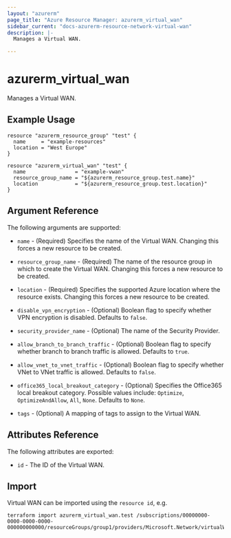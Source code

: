 ```yaml
---
layout: "azurerm"
page_title: "Azure Resource Manager: azurerm_virtual_wan"
sidebar_current: "docs-azurerm-resource-network-virtual-wan"
description: |-
  Manages a Virtual WAN.

---
```


# azurerm_virtual_wan

Manages a Virtual WAN.

## Example Usage

```hcl
resource "azurerm_resource_group" "test" {
  name     = "example-resources"
  location = "West Europe"
}

resource "azurerm_virtual_wan" "test" {
  name                = "example-vwan"
  resource_group_name = "${azurerm_resource_group.test.name}"
  location            = "${azurerm_resource_group.test.location}"
}
```

## Argument Reference

The following arguments are supported:

* `name` - (Required) Specifies the name of the Virtual WAN. Changing this forces a new resource to be created.

* `resource_group_name` - (Required) The name of the resource group in which to create the Virtual WAN. Changing this forces a new resource to be created.

* `location` - (Required) Specifies the supported Azure location where the resource exists. Changing this forces a new resource to be created.

* `disable_vpn_encryption` - (Optional) Boolean flag to specify whether VPN encryption is disabled. Defaults to `false`.

* `security_provider_name` - (Optional) The name of the Security Provider.

* `allow_branch_to_branch_traffic` - (Optional) Boolean flag to specify whether branch to branch traffic is allowed. Defaults to `true`.

* `allow_vnet_to_vnet_traffic` - (Optional) Boolean flag to specify whether VNet to VNet traffic is allowed. Defaults to `false`.

* `office365_local_breakout_category` - (Optional) Specifies the Office365 local breakout category. Possible values include: `Optimize`, `OptimizeAndAllow`, `All`, `None`. Defaults to `None`.

* `tags` - (Optional) A mapping of tags to assign to the Virtual WAN.

## Attributes Reference

The following attributes are exported:

* `id` - The ID of the Virtual WAN.

## Import

Virtual WAN can be imported using the `resource id`, e.g.

```shell
terraform import azurerm_virtual_wan.test /subscriptions/00000000-0000-0000-0000-000000000000/resourceGroups/group1/providers/Microsoft.Network/virtualWans/testvwan
```
